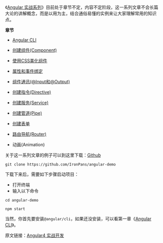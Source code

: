 《[Angular 实战系列](http://ghmagical.com/article/page/id/6iaMdDWC8J9k)》目前处于章节不定，内容不定阶段，这一系列文章不会长篇大论的讲解概念，而是以用为主，结合通俗易懂的实例来让大家理解常用的知识点。

**章节**

- [Angular CLI](http://ghmagical.com/article/page/id/na7zoYaTCXmK)

- [创建组件(Component)](http://ghmagical.com/article/page/id/rpnjrjgb2VKk)

- [使用CSS美化组件](http://ghmagical.com/article/page/id/5e3u4IANqDEu)

- [属性和事件绑定](http://ghmagical.com/article/page/id/jn8WEZ0PEgqM)
 
- [组件通讯(@Input和@Output)](http://ghmagical.com/article/page/id/RqwseHjX47oL)

- [创建指令(Directive)](http://ghmagical.com/article/page/id/RgIvn9Pai3ks)

- [创建服务(Service)](http://ghmagical.com/article/page/id/GaxxslSZ6G0T)

- [创建管道(Pipe)](http://ghmagical.com/article/page/id/PvBmvywEA0Hi)

- [创建表单](http://ghmagical.com/article/page/id/m0X2y65L8JKX)

- [路由导航(Router)](http://ghmagical.com/article/page/id/xIT4VfvbWHXi)

- 动画(Animation)

关于这一系列文章的例子可以到这里下载：[Github](https://github.com/IronPans/angular-demo)
```
git clone https://github.com/IronPans/angular-demo
```
下载下来后，需要如下步骤启动项目：
- 打开终端
- 输入以下命令
```
cd angular-demo

npm start
```
当然，你首先要安装`@angular/cli`，如果还没安装，可以看第一章《[Angular CLI](http://ghmagical.com/article/page/id/na7zoYaTCXmK)》。

原文链接：[Angular4 实战开发](http://ghmagical.com/article/page/id/6iaMdDWC8J9k)
